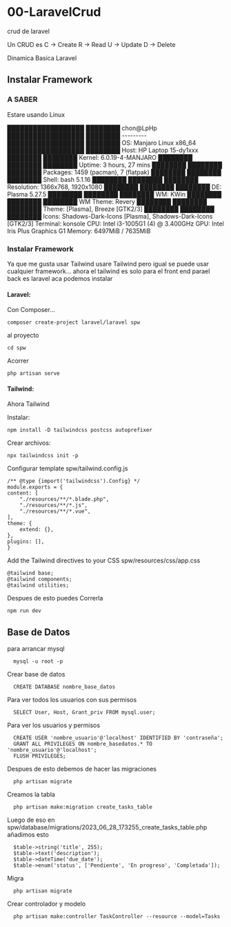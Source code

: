 # 00-LaravelCrud
 crud de laravel

 Un CRUD es
 C -> Create
 R -> Read
 U -> Update
 D -> Delete

 Dinamica Basica Laravel

## Instalar Framework

### A SABER
Estare usando Linux

██████████████████  ████████   chon@LpHp 
██████████████████  ████████   --------- 
██████████████████  ████████   OS: Manjaro Linux x86_64 
██████████████████  ████████   Host: HP Laptop 15-dy1xxx 
████████            ████████   Kernel: 6.0.19-4-MANJARO 
████████  ████████  ████████   Uptime: 3 hours, 27 mins 
████████  ████████  ████████   Packages: 1459 (pacman), 7 (flatpak) 
████████  ████████  ████████   Shell: bash 5.1.16 
████████  ████████  ████████   Resolution: 1366x768, 1920x1080 
████████  ████████  ████████   DE: Plasma 5.27.5 
████████  ████████  ████████   WM: KWin 
████████  ████████  ████████   WM Theme: Revery 
████████  ████████  ████████   Theme: [Plasma], Breeze [GTK2/3] 
████████  ████████  ████████   Icons: Shadows-Dark-Icons [Plasma], Shadows-Dark-Icons [GTK2/3] 
                               Terminal: konsole 
                               CPU: Intel i3-1005G1 (4) @ 3.400GHz 
                               GPU: Intel Iris Plus Graphics G1 
                               Memory: 6497MiB / 7635MiB 

### Instalar Framework
 Ya que me gusta usar Tailwind usare Tailwind pero igual se puede usar cualquier framework... ahora el tailwind es solo
 para el front end parael back es laravel  aca podemos instalar

#### Laravel: 
 Con Composer...
    
    composer create-project laravel/laravel spw

 al proyecto

    cd spw   

 Acorrer
    
    php artisan serve

#### Tailwind: 
 Ahora Tailwind

 Instalar:

    npm install -D tailwindcss postcss autoprefixer

 Crear archivos:
 
    npx tailwindcss init -p

 Configurar template
 spw/tailwind.config.js

    /** @type {import('tailwindcss').Config} */
    module.exports = {
    content: [
        "./resources/**/*.blade.php",
        "./resources/**/*.js",
        "./resources/**/*.vue",
    ],
    theme: {
        extend: {},
    },
    plugins: [],
    }

 Add the Tailwind directives to your CSS
 spw/resources/css/app.css

    @tailwind base;
    @tailwind components;
    @tailwind utilities;

 Despues de esto puedes Correrla 

    npm run dev

## Base de Datos 


 para arrancar mysql

      mysql -u root -p

 Crear base de datos

      CREATE DATABASE nombre_base_datos

 Para ver todos los usuarios con sus permisos

      SELECT User, Host, Grant_priv FROM mysql.user;

 Para ver los usuarios y permisos

      CREATE USER 'nombre_usuario'@'localhost' IDENTIFIED BY 'contraseña';
      GRANT ALL PRIVILEGES ON nombre_basedatos.* TO 'nombre_usuario'@'localhost';
      FLUSH PRIVILEGES;

 Despues de esto debemos de hacer las migraciones

      php artisan migrate      

 Creamos la tabla

      php artisan make:migration create_tasks_table


 Luego de eso en spw/database/migrations/2023_06_28_173255_create_tasks_table.php
 añadimos esto

      $table->string('title', 255);
      $table->text('description');
      $table->dateTime('due_date');
      $table->enum('status', ['Pendiente', 'En progreso', 'Completada']);

 Migra
      
      php artisan migrate

 Crear controlador y modelo

      php artisan make:controller TaskController --resource --model=Tasks


